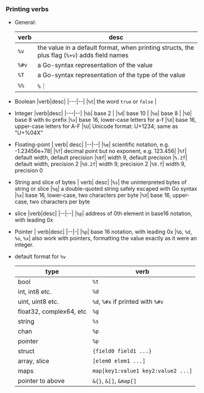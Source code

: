 ### Printing verbs
- General:

    |verb|desc|
    |---|--|
    |`%v`| the value in a default format, when printing structs, the plus flag (`%+v`) adds field names|
    |`%#v`| a Go-syntax representation of the value |
    |`%T`| a Go-syntax representation of the type of the value|
    |`%%`| `%`｜
- Boolean
    |verb|desc|
    |---|--|
    |`%t`| the word `true` or `false` |
- Integer
     |verb|desc|
    |---|--|
    |`%b`| base 2 |
    |`%d`| base 10 |
    |`%o`| base 8 |
    |`%O`| base 8 with `0o` prefix
    |`%x`| base 16, lower-case letters for a-f
    |`%X`| base 16, upper-case letters for A-F
    |`%U`| Unicode format: U+1234; same as "U+%04X"
- Floating-point
    | verb| desc|
    |--|--|
    |`%e`| scientific notation, e.g. -1.23456e+78|
    |`%f`| decimal point but no exponent, e.g. 123.456|
    |`%f`|     default width, default precision
    |`%9f`|    width 9, default precision
    |`%.2f`|   default width, precision 2
    |`%9.2f`|  width 9, precision 2
    |`%9.f`|   width 9, precision 0
- String and slice of bytes
    | verb| desc|
    |`%s`| the uninterpreted bytes of string or slice
    |`%q`| a double-quoted string safely escaped with Go syntax
    |`%x`| base 16, lower-case, two characters per byte
    |`%X`| base 16, upper-case, two characters per byte
- slice
    |verb|desc|
    |--|--|
    |`%p`| address of 0th element in base16 notation, with leading 0x
- Pointer
    | verb|desc|
    |--|-|
    |`%p`| base 16 notation, with leading 0x
    |`%b`, `%d`, `%o`, `%x`| also work with pointers, formatting the value exactly as it were an integer.
- default format for `%v`

    |type|verb|
    |--|-|
    |bool|                    `%t`
    |int, int8 etc.|          `%d`
    |uint, uint8 etc.|        `%d`, `%#x` if printed with `%#v`
    |float32, complex64, etc| `%g`
    |string|                  `%s`
    |chan|                    `%p`
    |pointer|                 `%p`
    |struct|             `{field0 field1 ...}`
    |array, slice|       `[elem0 elem1 ...]`
    |maps|               `map[key1:value1 key2:value2 ...]`
    |pointer to above|   `&{}`, `&[]`, `&map[]`